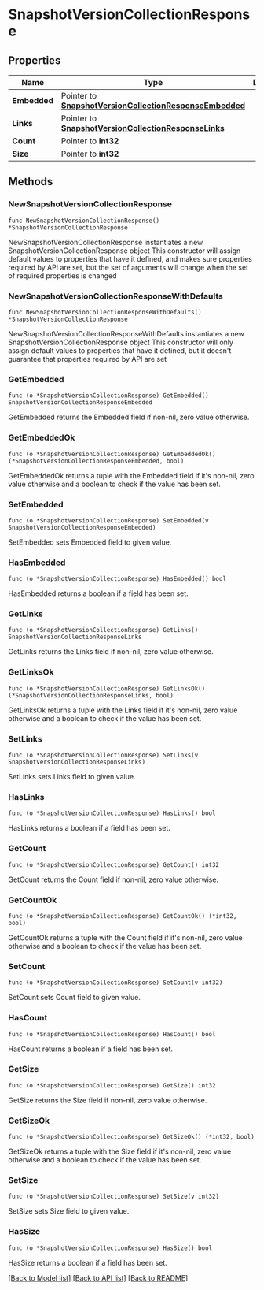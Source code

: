 # SnapshotVersionCollectionResponse

## Properties

Name | Type | Description | Notes
------------ | ------------- | ------------- | -------------
**Embedded** | Pointer to [**SnapshotVersionCollectionResponseEmbedded**](SnapshotVersionCollectionResponseEmbedded.md) |  | [optional] 
**Links** | Pointer to [**SnapshotVersionCollectionResponseLinks**](SnapshotVersionCollectionResponseLinks.md) |  | [optional] 
**Count** | Pointer to **int32** |  | [optional] 
**Size** | Pointer to **int32** |  | [optional] 

## Methods

### NewSnapshotVersionCollectionResponse

`func NewSnapshotVersionCollectionResponse() *SnapshotVersionCollectionResponse`

NewSnapshotVersionCollectionResponse instantiates a new SnapshotVersionCollectionResponse object
This constructor will assign default values to properties that have it defined,
and makes sure properties required by API are set, but the set of arguments
will change when the set of required properties is changed

### NewSnapshotVersionCollectionResponseWithDefaults

`func NewSnapshotVersionCollectionResponseWithDefaults() *SnapshotVersionCollectionResponse`

NewSnapshotVersionCollectionResponseWithDefaults instantiates a new SnapshotVersionCollectionResponse object
This constructor will only assign default values to properties that have it defined,
but it doesn't guarantee that properties required by API are set

### GetEmbedded

`func (o *SnapshotVersionCollectionResponse) GetEmbedded() SnapshotVersionCollectionResponseEmbedded`

GetEmbedded returns the Embedded field if non-nil, zero value otherwise.

### GetEmbeddedOk

`func (o *SnapshotVersionCollectionResponse) GetEmbeddedOk() (*SnapshotVersionCollectionResponseEmbedded, bool)`

GetEmbeddedOk returns a tuple with the Embedded field if it's non-nil, zero value otherwise
and a boolean to check if the value has been set.

### SetEmbedded

`func (o *SnapshotVersionCollectionResponse) SetEmbedded(v SnapshotVersionCollectionResponseEmbedded)`

SetEmbedded sets Embedded field to given value.

### HasEmbedded

`func (o *SnapshotVersionCollectionResponse) HasEmbedded() bool`

HasEmbedded returns a boolean if a field has been set.

### GetLinks

`func (o *SnapshotVersionCollectionResponse) GetLinks() SnapshotVersionCollectionResponseLinks`

GetLinks returns the Links field if non-nil, zero value otherwise.

### GetLinksOk

`func (o *SnapshotVersionCollectionResponse) GetLinksOk() (*SnapshotVersionCollectionResponseLinks, bool)`

GetLinksOk returns a tuple with the Links field if it's non-nil, zero value otherwise
and a boolean to check if the value has been set.

### SetLinks

`func (o *SnapshotVersionCollectionResponse) SetLinks(v SnapshotVersionCollectionResponseLinks)`

SetLinks sets Links field to given value.

### HasLinks

`func (o *SnapshotVersionCollectionResponse) HasLinks() bool`

HasLinks returns a boolean if a field has been set.

### GetCount

`func (o *SnapshotVersionCollectionResponse) GetCount() int32`

GetCount returns the Count field if non-nil, zero value otherwise.

### GetCountOk

`func (o *SnapshotVersionCollectionResponse) GetCountOk() (*int32, bool)`

GetCountOk returns a tuple with the Count field if it's non-nil, zero value otherwise
and a boolean to check if the value has been set.

### SetCount

`func (o *SnapshotVersionCollectionResponse) SetCount(v int32)`

SetCount sets Count field to given value.

### HasCount

`func (o *SnapshotVersionCollectionResponse) HasCount() bool`

HasCount returns a boolean if a field has been set.

### GetSize

`func (o *SnapshotVersionCollectionResponse) GetSize() int32`

GetSize returns the Size field if non-nil, zero value otherwise.

### GetSizeOk

`func (o *SnapshotVersionCollectionResponse) GetSizeOk() (*int32, bool)`

GetSizeOk returns a tuple with the Size field if it's non-nil, zero value otherwise
and a boolean to check if the value has been set.

### SetSize

`func (o *SnapshotVersionCollectionResponse) SetSize(v int32)`

SetSize sets Size field to given value.

### HasSize

`func (o *SnapshotVersionCollectionResponse) HasSize() bool`

HasSize returns a boolean if a field has been set.


[[Back to Model list]](../README.md#documentation-for-models) [[Back to API list]](../README.md#documentation-for-api-endpoints) [[Back to README]](../README.md)


